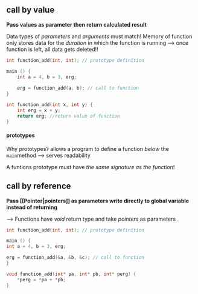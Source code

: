 ## call by value
**Pass values as parameter
then return calculated result**

Data types of _parameters_ and _arguments_ must match!
Memory of function only stores data for the _duration_ in which the function is running
	--> once function is left, all data gets deleted!!

```c
int function_add(int, int); // prototype definition

main () {
	int a = 4, b = 3, erg;
	
	erg = function_add(a, b); // call to function
}

int function_add(int x, int y) {
	int erg = x + y;
	return erg; //return value of function
}
```

#### prototypes
Why prototypes?
	allows a program to define a function _below_  the `main`method
	--> serves readability
	
A funtions prototype must have _the same signature as the function_!



## call by reference
**Pass [[Pointer|pointers]] as parameters
write directly to global variable instead of returning**

--> Functions have _void_ return type and take _pointers_ as parameters

```c
int function_add(int, int); // prototype definition

main () {
int a = 4, b = 3, erg;

erg = function_add(&a, &b, &c); // call to function
}

void function_add(int* pa, int* pb, int* perg) {
	*perg = *pa + *pb;
}
```

